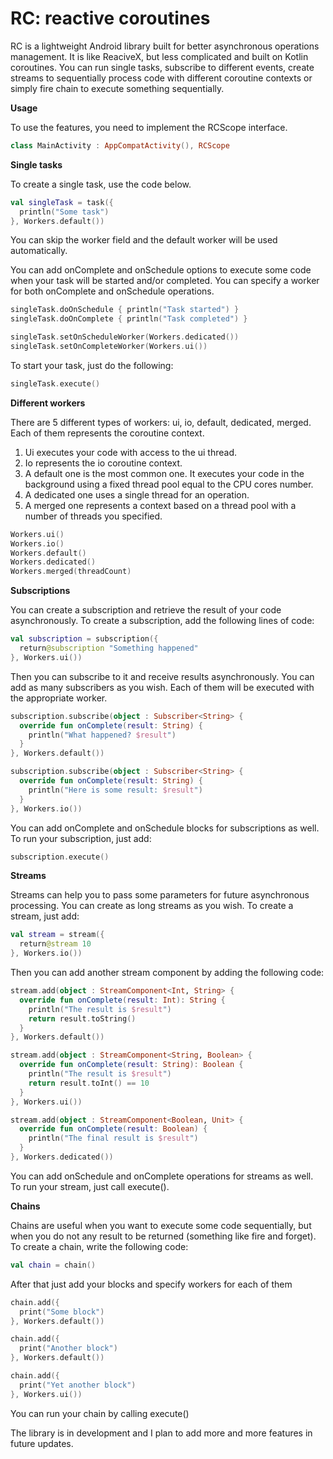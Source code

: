 # RC: reactive coroutines

RC is a lightweight Android library built for better asynchronous operations management. It is like ReaciveX, but less complicated and built on Kotlin coroutines. 
You can run single tasks, subscribe to different events, create streams to sequentially process code with different coroutine contexts or simply fire chain to execute something sequentially.

**Usage**

To use the features, you need to implement the RCScope interface. 

```Kotlin
class MainActivity : AppCompatActivity(), RCScope
```

**Single tasks**

To create a single task, use the code below.

```Kotlin
val singleTask = task({
  println("Some task")
}, Workers.default())
```
You can skip the worker field and the default worker will be used automatically.

You can add onComplete and onSchedule options to execute some code when your task will be started and/or completed. You can specify a worker for both onComplete and onSchedule operations.

```Kotlin
singleTask.doOnSchedule { println("Task started") }
singleTask.doOnComplete { println("Task completed") }

singleTask.setOnScheduleWorker(Workers.dedicated())
singleTask.setOnCompleteWorker(Workers.ui())
```

To start your task, just do the following:

```Kotlin
singleTask.execute()
```

**Different workers**

There are 5 different types of workers: ui, io, default, dedicated, merged. Each of them represents the coroutine context. 
1. Ui executes your code with access to the ui thread. 
2. Io represents the io coroutine context.
3. A default one is the most common one. It executes your code in the background using a fixed thread pool equal to the CPU cores number.
4. A dedicated one uses a single thread for an operation.
5. A merged one represents a context based on a thread pool with a number of threads you specified.

```Kotlin
Workers.ui()
Workers.io()
Workers.default()
Workers.dedicated()
Workers.merged(threadCount)
```

**Subscriptions**

You can create a subscription and retrieve the result of your code asynchronously. To create a subscription, add the following lines of code:

```Kotlin
val subscription = subscription({
  return@subscription "Something happened"
}, Workers.ui())
```

Then you can subscribe to it and receive results asynchronously. You can add as many subscribers as you wish. Each of them will be executed with the appropriate worker.

```Kotlin
subscription.subscribe(object : Subscriber<String> {
  override fun onComplete(result: String) {
    println("What happened? $result")
  }
}, Workers.default())

subscription.subscribe(object : Subscriber<String> {
  override fun onComplete(result: String) {
    println("Here is some result: $result")
  }
}, Workers.io())
```

You can add onComplete and onSchedule blocks for subscriptions as well. 
To run your subscription, just add:

```Kotlin
subscription.execute()
```

**Streams**

Streams can help you to pass some parameters for future asynchronous processing. You can create as long streams as you wish. To create a stream, just add:

```Kotlin
val stream = stream({
  return@stream 10
}, Workers.io())
```

Then you can add another stream component by adding the following code:

```Kotlin
stream.add(object : StreamComponent<Int, String> {
  override fun onComplete(result: Int): String {
    println("The result is $result")
    return result.toString()
  }
}, Workers.default())

stream.add(object : StreamComponent<String, Boolean> {
  override fun onComplete(result: String): Boolean {
    println("The result is $result")
    return result.toInt() == 10
  }
}, Workers.ui())

stream.add(object : StreamComponent<Boolean, Unit> {
  override fun onComplete(result: Boolean) {
    println("The final result is $result")
  }
}, Workers.dedicated())
```

You can add onSchedule and onComplete operations for streams as well. To run your stream, just call execute().

**Chains**

Chains are useful when you want to execute some code sequentially, but when you do not any result to be returned (something like fire and forget).
To create a chain, write the following code:

```Kotlin
val chain = chain()
```

After that just add your blocks and specify workers for each of them

```Kotlin
chain.add({
  print("Some block")
}, Workers.default())

chain.add({
  print("Another block")
}, Workers.default())

chain.add({
  print("Yet another block")
}, Workers.ui())
```

You can run your chain by calling execute()

The library is in development and I plan to add more and more features in future updates.
